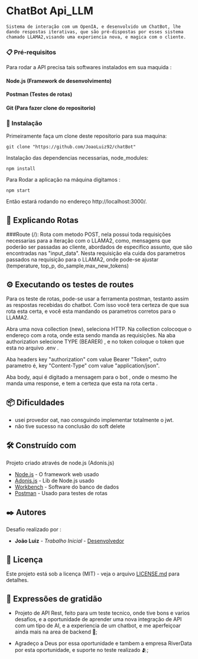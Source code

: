 # ChatBot Api_LLM

    Sistema de interação com um OpenIA, e desenvolvido um ChatBot, lhe dando respostas iterativas, que são pré-dispostas por esses sistema chamado LLAMA2,visando uma experiencia nova, e magica com o cliente.

### 📋 Pré-requisitos

Para rodar a API precisa tais softwares instalados em sua maquida :

#### Node.js (Framework de desenvolvimento)

#### Postman (Testes de rotas)

#### Git (Para fazer clone do repositorio)

### 🔧 Instalação

Primeiramente faça um clone deste repositorio para sua maquina:

```
git clone "https://github.com/JoaoLuiz92/chatBot"

```

Instalação das dependencias necessarias, node_modules:

```
npm install

```

Para Rodar a aplicação na máquina digitamos :

```
npm start

```

Então estará rodando no endereço http://localhost:3000/.

## 🔩 Explicando Rotas

###Route (/):
Rota com metodo POST, nela possui toda requisições necessarias para a iteração com o LLAMA2, como, mensagens que poderão ser passadas ao cliente, abordados de especifico assunto, que são encontradas nas "input_data".
Nesta requisição ela cuida dos parametros passados na requisição para o LLAMA2, onde pode-se ajustar (temperature, top_p, do_sample,max_new_tokens)

## ⚙️ Executando os testes de routes

Para os teste de rotas, pode-se usar a ferramenta postman, testanto assim as respostas recebidas do chatbot.
Com isso você tera certeza de que sua rota esta certa, e você esta mandando os parametros corretos para o LLAMA2.

Abra uma nova collection (new), seleciona HTTP.
Na collection colocoque o endereço com a rota, onde esta sendo manda as requisições. Na aba authorization selecione TYPE (BEARER) , e no token coloque o token que esta no arquivo .env .

Aba headers key "authorization" com value Bearer "Token", outro parametro é, key "Content-Type" com value "application/json".

Aba body, aqui é digitado a mensagem para o bot , onde o mesmo lhe manda uma response, e tem a certeza que esta na rota certa .

## 📦 Dificuldades

- usei provedor oat, nao consguindo implementar totalmente o jwt.
- não tive sucesso na conclusão do soft delete

## 🛠️ Construído com

Projeto criado através de node.js (Adonis.js)

- [Node.js](https://nodejs.org/docs/latest/api/) - O framework web usado
- [Adonis.js](https://docs.adonisjs.com/guides/introduction) - Lib de Node.js usado
- [Workbench](https://dev.mysql.com/doc/) - Software do banco de dados
- [Postman](https://learning.postman.com/docs/introduction/overview/) - Usado para testes de rotas

## ✒️ Autores

Desafio realizado por :

- **João Luiz** - _Trabalho Inicial_ - [Desenvolvedor](https://github.com/JoaoLuiz92)

## 📄 Licença

Este projeto está sob a licença (MIT) - veja o arquivo [LICENSE.md](https://github.com/JoaoLuiz92/bechallenge/blob/main/LICENSE) para detalhes.

## 🎁 Expressões de gratidão

- Projeto de API Rest, feito para um teste tecnico, onde tive bons e varios desafios,
  e a oportunidade de aprender uma nova integração de API com um tipo de AI, e a experiencia de um chatbot, e me aperfeiçoar ainda mais na area de backend 📢;

- Agradeço a Deus por essa oportunidade e tambem a empresa RiverData por esta oportunidade, e suporte no teste realizado 🫂;
